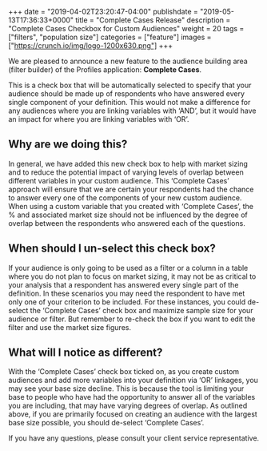+++
date = "2019-04-02T23:20:47-04:00"
publishdate = "2019-05-13T17:36:33+0000"
title = "Complete Cases Release"
description = "Complete Cases Checkbox for Custom Audiences"
weight = 20
tags = ["filters", "population size"]
categories = ["feature"]
images = ["https://crunch.io/img/logo-1200x630.png"]
+++

We are pleased to announce a new feature to the audience building area (filter builder) of the Profiles application: 
**Complete Cases**.

This is a check box that will be automatically selected to specify that your audience should be made up of respondents who have answered every single component of your definition. This would not make a difference for any audiences where you are linking variables with ‘AND’, but it would have an impact for where you are linking variables with ‘OR’.

## Why are we doing this?

In general, we have added this new check box to help with market sizing and to reduce the potential impact of varying levels of overlap between different variables in your custom audience. This ‘Complete Cases’ approach will ensure that we are certain your respondents had the chance to answer every one of the components of your new custom audience. When using a custom variable that you created with ‘Complete Cases’, the % and associated market size should not be influenced by the degree of overlap between the respondents who answered each of the questions.

## When should I un-select this check box?

If your audience is only going to be used as a filter or a column in a table where you do not plan to focus on market sizing, it may not be as critical to your analysis that a respondent has answered every single part of the definition. In these scenarios you may need the respondent to have met only one of your criterion to be included. For these instances, you could de-select the ‘Complete Cases’ check box and maximize sample size for your audience or filter. But remember to re-check the box if you want to edit the filter and use the market size figures.

## What will I notice as different?

With the ‘Complete Cases’ check box ticked on, as you create custom audiences and add more variables into your definition via ‘OR’ linkages, you may see your base size decline. This is because the tool is limiting your base to people who have had the opportunity to answer all of the variables you are including, that may have varying degrees of overlap. As outlined above, if you are primarily focused on creating an audience with the largest base size possible, you should de-select ‘Complete Cases’.

If you have any questions, please consult your client service representative.
